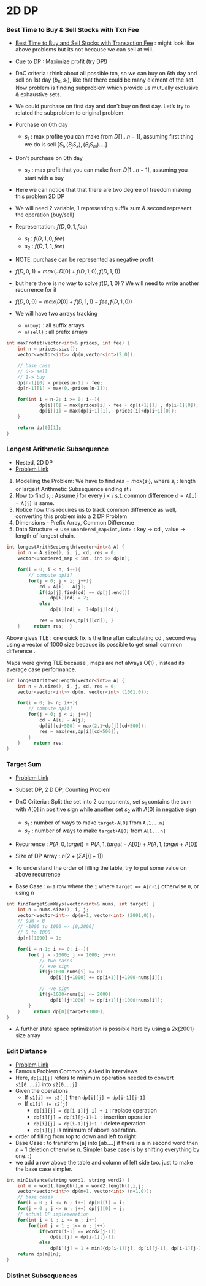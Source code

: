 # 2D DP

### Best Time to Buy & Sell Stocks with Txn Fee

* [Best Time to Buy and Sell Stocks with Transaction Fee](https://leetcode.com/problems/best-time-to-buy-and-sell-stock-with-transaction-fee/) : might look like above problems but its not because we can sell at will.
* Cue to DP : Maximize profit (try DP!)
* DnC criteria : think about all possible txn, so we can buy on 6th day and sell on 1st day $(b_6, s_1)$, like that there could be many element of the set. Now problem is finding subproblem which provide us mutually exclusive & exhaustive sets.
* We could purchase on first day and don’t buy on first day. Let’s try to related the subproblem to original problem
* Purchase on 0th day
  * $s_1$ : max profite you can make from $D[1... n-1]$, assuming first thing we do is sell $[S_i, (B_j S_k), (B_iS_m)....]$
* Don’t purchase on 0th day
  * $s_2$ : max profit that you can make from $D[1...n-1]$, assuming you start with a buy
* Here we can notice that that there are two degree of freedom making this problem 2D DP

* We will need 2 variable, 1 representing suffix sum & second represent the operation (buy/sell)
* Representation: $f(D, 0, 1, fee)$
  * $s_1$ : $f(D, 1, 0, fee)$
  * $s_2$ : $f(D,1, 1, fee)$
* NOTE: purchase can be represented as negative profit.
* $f(D, 0, 1) = max(-D[0] + f(D,1, 0), f(D, 1, 1))$
* but here there is no way to solve $f(D, 1, 0)$ ? We will need to write another recurrence for it
* $f(D, 0, 0) = max(D[0] + f(D, 1, 1) - fee, f(D, 1, 0))$
* We will have two arrays tracking
  * `n(buy)` : all suffix arrays
  * `n(sell)` : all prefix arrays

````c++
int maxProfit(vector<int>& prices, int fee) {
    int n = prices.size();
    vector<vector<int>> dp(n,vector<int>(2,0));

    // base case
    // 0-> sell
    // 1-> buy
    dp[n-1][0] = prices[n-1] - fee;
    dp[n-1][1] = max(0,-prices[n-1]);

    for(int i = n-2; i >= 0; i--){
            dp[i][0] = max(prices[i] - fee + dp[i+1][1] , dp[i+1][0]);
            dp[i][1] = max(dp[i+1][1], -prices[i]+dp[i+1][0]);
    }

    return dp[0][1];
}
````

### Longest Arithmetic Subsequence

* Nested, 2D DP
* [Problem Link](https://leetcode.com/problems/longest-arithmetic-subsequence/)

1. Modelling the Problem: We have to find $res = max\{s_i\}$, where $s_i$ : length or largest Arithmetic Subsequence ending at $i$
2. Now to find $s_i$ : Assume $j$ for every $j < i$ s.t. common difference `d = A[i] - A[j]` is same.
3. Notice how this requires us to track common difference as well, converting this problem into a 2 DP Problem
4. Dimensions - Prefix Array, Common Difference
5. Data Structure -> use `unordered_map<int,int> `: key -> cd , value -> length of longest chain.

````c++
int longestArithSeqLength(vector<int>& A) {
    int n = A.size(), i, j, cd, res = 0;
    vector<unordered_map < int, int >> dp(n);

    for(i = 0; i < n; i++){
        // compute dp[i]
        for(j = 0; j < i; j++){
            cd = A[i] - A[j];
            if(dp[j].find(cd) == dp[j].end())
                dp[i][cd] = 2;
            else
                dp[i][cd] =  1+dp[j][cd];

            res = max(res,dp[i][cd]); }
    }     return res;  }

````

Above gives TLE : one quick fix is the line after calculating cd , second way using a vector of 1000 size because its possible to get small common  difference .

Maps were giving TLE because , maps are not always O(1) , instead its average case performance.

````c++
int longestArithSeqLength(vector<int>& A) {
    int n = A.size(), i, j, cd, res = 0;
    vector<vector<int>> dp(n, vector<int> (1001,0));

    for(i = 0; i< n; i++){
        // compute dp[i]
        for(j = 0; j < i; j++){
            cd = A[i] - A[j];
            dp[i][cd+500] = max(2,1+dp[j][cd+500]);
            res = max(res,dp[i][cd+500]);
        }
    }     return res; 
}
````

### Target Sum

* [Problem Link](https://leetcode.com/problems/target-sum/description/)
* Subset DP, 2 D DP, Counting Problem
* DnC Criteria : Split the set into 2 components, set $s_1$ contains the sum with $A[0]$ in positive sign while another set $s_2$ with $A[0]$ in negative sign
  * $s_1$ : number of ways to make `target-A[0]` from `A[1...n]`
  * $s_2$ : number of ways to make `target+A[0]` from `A[1...n]`

* Recurrence : $P(A, 0, target) = P(A, 1, target-A[0]) + P(A, 1, target + A[0])$
* Size of DP Array : $n(2 + (\Sigma{A[i] + 1}))$
* To understand the order of filling the table, try to put some value on above recurrence
* Base Case : `n-1` row where the `1` where `target == A[n-1]` otherwise `0`, or using n

````c++
int findTargetSumWays(vector<int>& nums, int target) {
    int n = nums.size(), i, j;
    vector<vector<int>> dp(n+1, vector<int> (2001,0));
    // sum = 0
    // -1000 to 1000 => [0,2000]
    // 0 to 1000
    dp[n][1000] = 1;

    for(i = n-1; i >= 0; i--){
        for( j = -1000; j <= 1000; j++){
            // two cases
            // +ve sign
            if(j+1000-nums[i] >= 0)
                dp[i][j+1000] += dp[i+1][j+1000-nums[i]];

            // -ve sign
            if(j+1000+nums[i] <= 2000)
                dp[i][j+1000] += dp[i+1][j+1000+nums[i]];
        }
    }     return dp[0][target+1000]; 
}
````

* A further state space optimization is possible here by using a 2x(2001) size array

### Edit Distance

* [Problem Link](https://leetcode.com/problems/edit-distance/)
* Famous Problem Commonly Asked in Interviews
* Here, `dp[i][j]` refers to minimum operation needed to convert `s1[0...i]` into `s2[0...j]`
* Given the operations
  * If `s1[i] == s2[j]` then `dp[i][j] = dp[i-1][j-1]`
  * If `s1[i] != s2[j]`
    * `dp[i][j] = dp[i-1][j-1] + 1` : replace operation
    * `dp[i][j] = dp[i][j-1]+1 ` : insertion operation
    * `dp[i][j] = dp[i-1][j]+1 ` : delete operation
    * `dp[i][j]` is minimum of above operation.
* order of filling from top to down and left to right
* Base Case : to  transform [a] into [ab….] if there is a in second word then $n-1$ deletion otherwise $n$. Simpler base case is by shifting everything by one. :)
* we add a row above the table and column of left side too. just to make the base case simpler.

````c++
int minDistance(string word1, string word2) {
    int m = word1.length(),n = word2.length(),i,j;
    vector<vector<int>> dp(m+1, vector<int> (n+1,0));
    // base cases
    for(i = 0 ; i <= n ; i++) dp[0][i] = i;
    for(j = 0 ; j <= m ; j++) dp[j][0] = j;
    // actual DP implemenation
    for(int i = 1 ; i <= m ; i++)
        for(int j = 1 ; j<= n ; j++)
            if(word1[i-1] == word2[j-1]) 
                dp[i][j] = dp[i-1][j-1];
            else
                dp[i][j] = 1 + min({dp[i-1][j], dp[i][j-1], dp[i-1][j-1]});
	return dp[m][n]; 
}
````



### Distinct Subsequences

